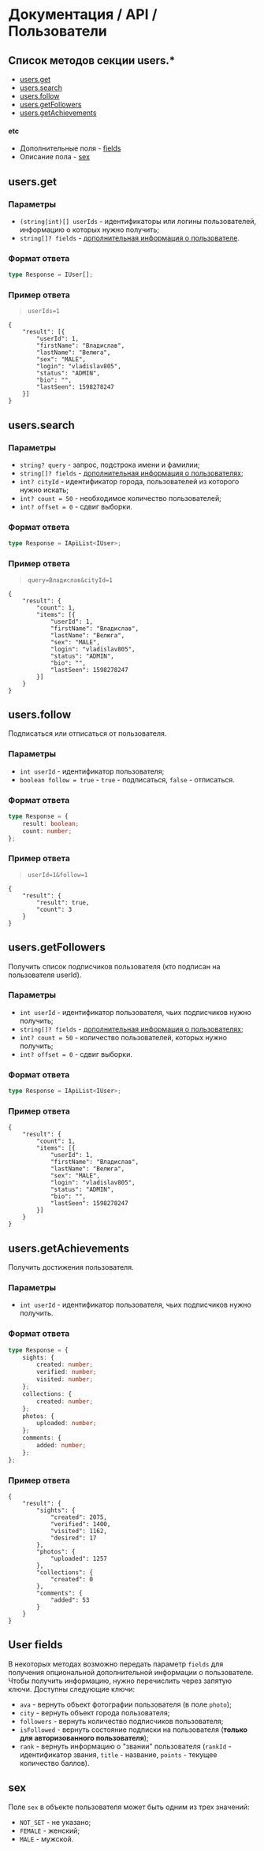 # Документация / API / Пользователи
## Список методов секции users.*
* [users.get](#usersget)
* [users.search](#userssearch)
* [users.follow](#usersfollow)
* [users.getFollowers](#usersgetfollowers)
* [users.getAchievements](#usersgetfollowers)

#### etc
* Дополнительные поля - [fields](#user-fields)
* Описание пола - [sex](#sex)

## users.get
### Параметры
* `(string|int)[] userIds` - идентификаторы или логины пользователей, информацию о которых нужно получить;
* `string[]? fields` - [дополнительная информация о пользователе](#user-fields).

### Формат ответа
```ts
type Response = IUser[];
```

### Пример ответа
> `userIds=1`
```json5
{
    "result": [{
        "userId": 1,
        "firstName": "Владислав",
        "lastName": "Велюга",
        "sex": "MALE",
        "login": "vladislav805",
        "status": "ADMIN",
        "bio": "",
        "lastSeen": 1598278247
    }]
}
```

## users.search
### Параметры
* `string? query` - запрос, подстрока имени и фамилии;
* `string[]? fields` - [дополнительная информация о пользователях](#user-fields);
* `int? cityId` - идентификатор города, пользователей из которого нужно искать;
* `int? count = 50` - необходимое количество пользователей;
* `int? offset = 0` - сдвиг выборки.

### Формат ответа
```ts
type Response = IApiList<IUser>;
```

### Пример ответа
> `query=Владислав&cityId=1`
```json5
{
    "result": {
        "count": 1,
        "items": [{
            "userId": 1,
            "firstName": "Владислав",
            "lastName": "Велюга",
            "sex": "MALE",
            "login": "vladislav805",
            "status": "ADMIN",
            "bio": "",
            "lastSeen": 1598278247
        }]
    }
}
```

## users.follow
Подписаться или отписаться от пользователя.
### Параметры
* `int userId` - идентификатор пользователя;
* `boolean follow = true` - `true` - подписаться, `false` - отписаться.

### Формат ответа
```ts
type Response = { 
    result: boolean;
    count: number;
};
```

### Пример ответа
> `userId=1&follow=1`
```json5
{
    "result": {
        "result": true,
        "count": 3
    }
}
```

## users.getFollowers
Получить список подписчиков пользователя (кто подписан на пользователя userId).

### Параметры
* `int userId` - идентификатор пользователя, чьих подписчиков нужно получить;
* `string[]? fields` - [дополнительная информация о пользователях](#user-fields);
* `int? count = 50` - количество пользователей, которых нужно получить;
* `int? offset = 0` - сдвиг выборки.

### Формат ответа
```ts
type Response = IApiList<IUser>;
```

### Пример ответа
```json5
{
    "result": {
        "count": 1,
        "items": [{
            "userId": 1,
            "firstName": "Владислав",
            "lastName": "Велюга",
            "sex": "MALE",
            "login": "vladislav805",
            "status": "ADMIN",
            "bio": "",
            "lastSeen": 1598278247
        }]
    }
}
```


## users.getAchievements
Получить достижения пользователя.
### Параметры
* `int userId` - идентификатор пользователя, чьих подписчиков нужно получить.

### Формат ответа
```ts
type Response = {
    sights: {
        created: number;
        verified: number;
        visited: number;
    };
    collections: {
        created: number;
    };
    photos: {
        uploaded: number;
    };
    comments: {
        added: number;
    };
};
```

### Пример ответа
```json5
{
    "result": {
        "sights": {
            "created": 2075,
            "verified": 1400,
            "visited": 1162,
            "desired": 17
        },
        "photos": {
            "uploaded": 1257
        },
        "collections": {
            "created": 0
        },
        "comments": {
            "added": 53
        }
    }
}
```

## User fields
В некоторых методах возможно передать параметр `fields` для получения опциональной дополнительной информации о пользователе. Чтобы получить информацию, нужно перечислить через запятую ключи. Доступны следующие ключи: 
* `ava` - вернуть объект фотографии пользователя (в поле `photo`);
* `city` - вернуть объект города пользователя;
* `followers` - вернуть количество подписчиков пользователя;
* `isFollowed` - вернуть состояние подписки на пользователя (**только для авторизованного пользователя**);
* `rank` - вернуть информацию о "звании" пользователя (`rankId` - идентификатор звания, `title` - название, `points` - текущее количество баллов).

## sex
Поле `sex` в объекте пользователя может быть одним из трех значений:
* `NOT_SET` - не указано;
* `FEMALE` - женский;
* `MALE` - мужской.

